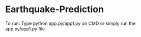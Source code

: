# Earthquake-Prediction

To run: Type python app.py/app1.py on CMD or simply run the app.py/app1.py file
